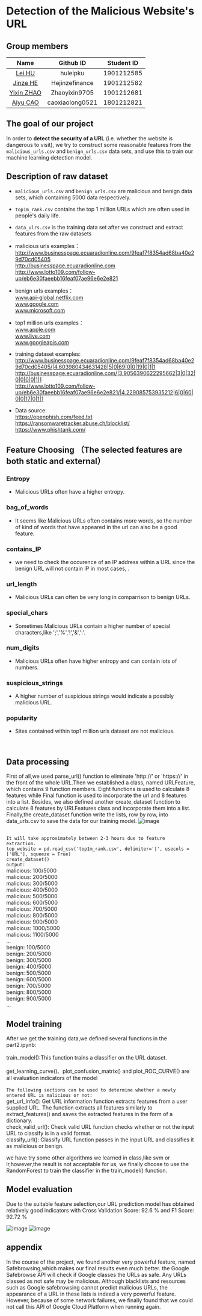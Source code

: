 # Detection of the Malicious Website's URL
## Group members
Name | Github ID | Student ID 
:-: | :-------------------------------: | :-:
[Lei HU](https://github.com/huleipku)     |     huleipku     |     1901212585    
[Jinze HE](https://github.com/Hejinzefinance)     |     Hejinzefinance     |     1901212582    
[Yixin ZHAO](https://github.com/Zhaoyixin9705)     |     Zhaoyixin9705     |     1901212681    
[Aiyu CAO](https://github.com/caoxiaolong0521)     |     caoxiaolong0521     |     1801212821    

##  The goal of our project
In order to **detect the security of a URL** (i.e. whether the website is dangerous to visit), we try to construct some reasonable features from the `malicious_urls.csv` and `benign_urls.csv` data sets, and use this to train our machine learning detection model.

##  Description of raw dataset
* `malicious_urls.csv` and `benign_urls.csv` are malicious and benign data sets, which containing 5000 data respectively.
* `top1m_rank.csv` contains the top 1 million URLs which are often used in people's daily life.
* `data_ulrs.csv` is the training data set after we construct and extract features from the raw datasets

* malicious urls examples：
<br> http://www.businesspage.ecuaradionline.com/9feaf7f8354ad68ba40e29d70cd05405
<br> http://businesspage.ecuaradionline.com
<br> http://www.lotto109.com/follow-up/eb6e30faeebb16feaf07ae96e6e2e821

* benign urls examples：
<br>www.api-global.netflix.com
<br>www.google.com
<br>www.microsoft.com

* top1 million urls examples：
<br> www.apple.com
<br> www.live.com
<br> www.googleapis.com

* training dataset examples:
<br> http://www.businesspage.ecuaradionline.com/9feaf7f8354ad68ba40e29d70cd05405/|4.603980434631428|5|0|69|0|0|19|0|1|1
<br> http://businesspage.ecuaradionline.com/|3.9056390622295662|3|0|32|0|0|0|0|1|1
<br> http://www.lotto109.com/follow-up/eb6e30faeebb16feaf07ae96e6e2e821/|4.229085753935212|6|0|60|0|0|17|0|1|1

* Data source:
<br> https://openphish.com/feed.txt
<br> https://ransomwaretracker.abuse.ch/blocklist/
<br> https://www.phishtank.com/

## Feature Choosing （The selected features are both static and external）
### Entropy
* Malicious URLs often have a higher entropy.
### bag_of_words
* It seems like Malicious URLs often contains more words, so the number of kind of words that have appeared in the url can also be a good feature.
### contains_IP 
* we need to check the occurence of an IP address within a URL since the benign URL will not contain IP in most cases, .
### url_length
* Malicious URLs can often be very long in comparrison to benign URLs.
### special_chars
* Sometimes Malicious URLs contain a higher number of special characters,like ';','%','!','&',':'.
### num_digits
* Malicious URLs often have higher entropy and can contain lots of numbers.
### suspicious_strings
* A higher number of suspicious strings would indicate a possibly malicious URL.
### popularity
* Sites contained within top1 million urls dataset are not malicious.
<br>

## Data processing
First of all,we used parse_url() function to eliminate 'http://' or 'https://' in the front of the whole URL.Then we established a class, named URLFeature, which contains 9 function members. Eight functions is used to calculate 8 features while Final function is used to incorporate the url and 8 features into a list. Besides, we also defined another create_dataset function to calculate 8 features by URLFeatures class and incorporate them into a list. Finally,the create_dataset function write the lists, row by row, into data_urls.csv to save the data for our training model.
![image](https://raw.githubusercontent.com/caoxiaolong0521/PHBS_MLF_2019_Project/master/images/Structure.jpg)

<br> `It will take approximately between 2-3 hours due to feature extraction.`
<br>
`top_website = pd.read_csv('top1m_rank.csv', delimiter='|', usecols = ['URL'], squeeze = True)`
<br>`create_dataset()`
<br>`output:`
<br>malicious: 100/5000
<br>malicious: 200/5000
<br>malicious: 300/5000
<br>malicious: 400/5000
<br>malicious: 500/5000
<br>malicious: 600/5000
<br>malicious: 700/5000
<br>malicious: 800/5000
<br>malicious: 900/5000
<br>malicious: 1000/5000
<br>malicious: 1100/5000
<br>...
<br>benign: 100/5000
<br>benign: 200/5000
<br>benign: 300/5000
<br>benign: 400/5000
<br>benign: 500/5000
<br>benign: 600/5000
<br>benign: 700/5000
<br>benign: 800/5000
<br>benign: 900/5000
<br>...

## Model training
After we get the training data,we defined several functions in the part2.ipynb:
<br>
<br> train_model():This function trains a classifier on the URL dataset. 
<br>
<br> get_learning_curve()、plot_confusion_matrix() and plot_ROC_CURVE() are all evaluation indicators of the model
<br>
<br> `The following sections can be used to determine whether a newly entered URL is malicious or not:`
<br> get_url_info(): Get URL information function extracts features from a user supplied URL. The function extracts all features similarly to extract_features() and saves the extracted features in the form of a dictionary. 
<br> check_valid_url(): Check valid URL function checks whether or not the input URL to classify is in a valid format.
<br> classify_url(): Classify URL function passes in the input URL and classifies it as malicious or benign.

we have try some other algorithms we learned in class,like svm or lr,however,the result is not acceptable for us, we finally choose to use the RandomForest to train the classifier in the train_model() function.

## Model evaluation 
Due to the suitable feature selection,our URL prediction model has obtained relatively good indicators with Cross Validation Score:  92.6 % and F1 Score:  92.72 %

![image](https://github.com/caoxiaolong0521/PHBS_MLF_2019_Project/blob/master/images/ROC.jpg)
![image](https://github.com/caoxiaolong0521/PHBS_MLF_2019_Project/blob/master/images/confusion_matrix.jpg)


## appendix
In the course of the project, we found another very powerful feature, named Safebrowsing,which makes our final results even much better.
the Google Safebrowse API will check if Google classes the URLs as safe. Any URLs classed as not safe may be malicious. Although blacklists and resources such as Google safebrowsing cannot predict malicious URLs, the appearance of a URL in these lists is indeed a very powerful feature. However, because of some network failures, we finally found that we could not call this API of Google Cloud Platform when running again.
